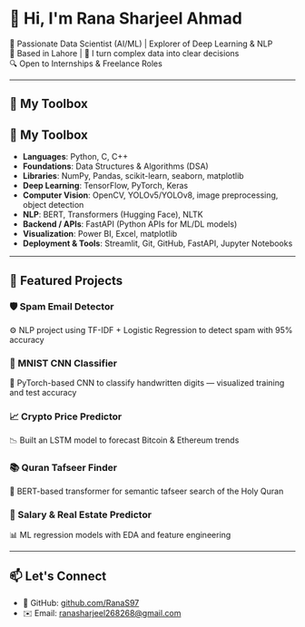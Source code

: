 # 👋 Hi, I'm Rana Sharjeel Ahmad

🎯 Passionate Data Scientist (AI/ML) | Explorer of Deep Learning & NLP  
📍 Based in Lahore | 🚀 I turn complex data into clear decisions  
🔍 Open to Internships & Freelance Roles

---

## 🧠 My Toolbox
## 🧠 My Toolbox

- **Languages**: Python, C, C++
- **Foundations**: Data Structures & Algorithms (DSA)
- **Libraries**: NumPy, Pandas, scikit-learn, seaborn, matplotlib
- **Deep Learning**: TensorFlow, PyTorch, Keras
- **Computer Vision**: OpenCV, YOLOv5/YOLOv8, image preprocessing, object detection
- **NLP**: BERT, Transformers (Hugging Face), NLTK
- **Backend / APIs**: FastAPI (Python APIs for ML/DL models)
- **Visualization**: Power BI, Excel, matplotlib
- **Deployment & Tools**: Streamlit, Git, GitHub, FastAPI, Jupyter Notebooks

---

## 🔬 Featured Projects

### 🛡 Spam Email Detector
⚙️ NLP project using TF-IDF + Logistic Regression to detect spam with 95% accuracy

### 🧠 MNIST CNN Classifier
🧮 PyTorch-based CNN to classify handwritten digits — visualized training and test accuracy

### 📈 Crypto Price Predictor
📉 Built an LSTM model to forecast Bitcoin & Ethereum trends

### 📚 Quran Tafseer Finder
🔎 BERT-based transformer for semantic tafseer search of the Holy Quran

### 🏡 Salary & Real Estate Predictor
📊 ML regression models with EDA and feature engineering

---

## 📫 Let's Connect
- 💼 GitHub: [github.com/RanaS97](https://github.com/RanaS97)
- ✉️ Email: ranasharjeel268268@gmail.com
